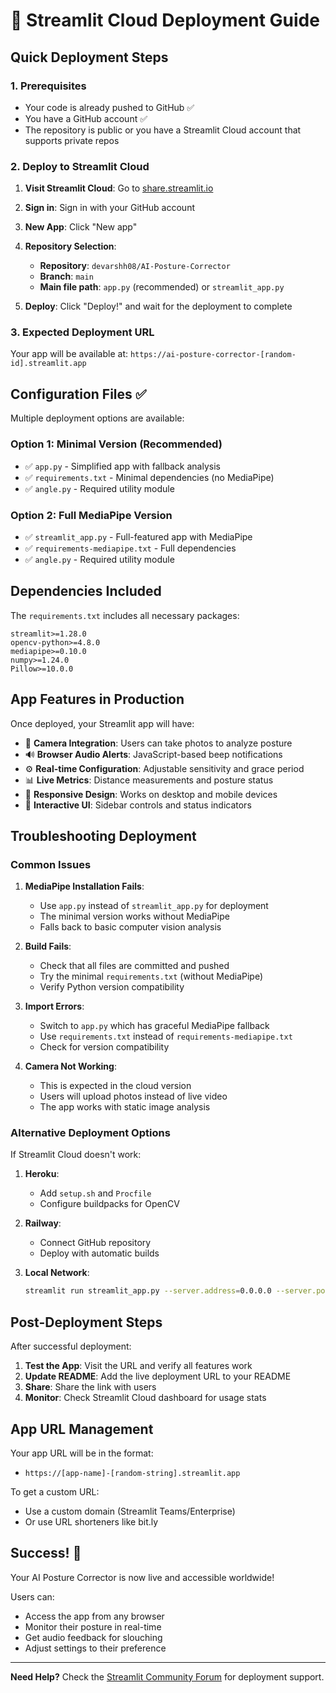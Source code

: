 # 🚀 Streamlit Cloud Deployment Guide

## Quick Deployment Steps

### 1. Prerequisites
- Your code is already pushed to GitHub ✅
- You have a GitHub account ✅
- The repository is public or you have a Streamlit Cloud account that supports private repos

### 2. Deploy to Streamlit Cloud

1. **Visit Streamlit Cloud**: Go to [share.streamlit.io](https://share.streamlit.io)

2. **Sign in**: Sign in with your GitHub account

3. **New App**: Click "New app"

4. **Repository Selection**:
   - **Repository**: `devarshh08/AI-Posture-Corrector`
   - **Branch**: `main`
   - **Main file path**: `app.py` (recommended) or `streamlit_app.py`

5. **Deploy**: Click "Deploy!" and wait for the deployment to complete

### 3. Expected Deployment URL
Your app will be available at: `https://ai-posture-corrector-[random-id].streamlit.app`

## Configuration Files ✅

Multiple deployment options are available:

### Option 1: Minimal Version (Recommended)
- ✅ `app.py` - Simplified app with fallback analysis
- ✅ `requirements.txt` - Minimal dependencies (no MediaPipe)
- ✅ `angle.py` - Required utility module

### Option 2: Full MediaPipe Version
- ✅ `streamlit_app.py` - Full-featured app with MediaPipe
- ✅ `requirements-mediapipe.txt` - Full dependencies
- ✅ `angle.py` - Required utility module

## Dependencies Included

The `requirements.txt` includes all necessary packages:
```
streamlit>=1.28.0
opencv-python>=4.8.0
mediapipe>=0.10.0
numpy>=1.24.0
Pillow>=10.0.0
```

## App Features in Production

Once deployed, your Streamlit app will have:

- 🎥 **Camera Integration**: Users can take photos to analyze posture
- 🔊 **Browser Audio Alerts**: JavaScript-based beep notifications
- ⚙️ **Real-time Configuration**: Adjustable sensitivity and grace period
- 📊 **Live Metrics**: Distance measurements and posture status
- 📱 **Responsive Design**: Works on desktop and mobile devices
- 🎨 **Interactive UI**: Sidebar controls and status indicators

## Troubleshooting Deployment

### Common Issues

1. **MediaPipe Installation Fails**: 
   - Use `app.py` instead of `streamlit_app.py` for deployment
   - The minimal version works without MediaPipe
   - Falls back to basic computer vision analysis

2. **Build Fails**: 
   - Check that all files are committed and pushed
   - Try the minimal `requirements.txt` (without MediaPipe)
   - Verify Python version compatibility

3. **Import Errors**:
   - Switch to `app.py` which has graceful MediaPipe fallback
   - Use `requirements.txt` instead of `requirements-mediapipe.txt`
   - Check for version compatibility

4. **Camera Not Working**:
   - This is expected in the cloud version
   - Users will upload photos instead of live video
   - The app works with static image analysis

### Alternative Deployment Options

If Streamlit Cloud doesn't work:

1. **Heroku**: 
   - Add `setup.sh` and `Procfile`
   - Configure buildpacks for OpenCV

2. **Railway**:
   - Connect GitHub repository
   - Deploy with automatic builds

3. **Local Network**:
   ```bash
   streamlit run streamlit_app.py --server.address=0.0.0.0 --server.port=8501
   ```

## Post-Deployment Steps

After successful deployment:

1. **Test the App**: Visit the URL and verify all features work
2. **Update README**: Add the live deployment URL to your README
3. **Share**: Share the link with users
4. **Monitor**: Check Streamlit Cloud dashboard for usage stats

## App URL Management

Your app URL will be in the format:
- `https://[app-name]-[random-string].streamlit.app`

To get a custom URL:
- Use a custom domain (Streamlit Teams/Enterprise)
- Or use URL shorteners like bit.ly

## Success! 🎉

Your AI Posture Corrector is now live and accessible worldwide!

Users can:
- Access the app from any browser
- Monitor their posture in real-time
- Get audio feedback for slouching
- Adjust settings to their preference

---

**Need Help?** Check the [Streamlit Community Forum](https://discuss.streamlit.io) for deployment support.